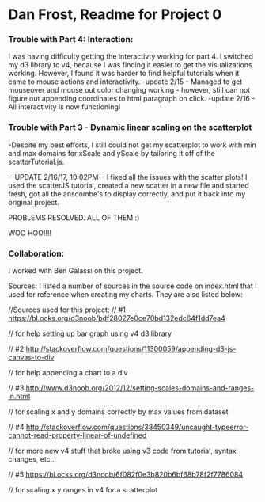 <h1>Dan Frost, Readme for Project 0 </h1>

<h3>Trouble with Part 4: Interaction: </h3>

I was having difficulty getting the interactivty working for part 4. I switched my d3 library to v4, because I was finding it easier to get the visualizations working. However, I found it was harder to find helpful tutorials when it came to mouse actions and interactivity. 
-update 2/15 - Managed to get mouseover and mouse out color changing working - however, still can not figure out appending coordinates to html paragraph on click.
-update 2/16 - All interactivity is now functioning! 


<h3>Trouble with Part 3 - Dynamic linear scaling on the scatterplot </h3>
-Despite my best efforts, I still could not get my scatterplot to work with min and max domains for xScale and yScale by tailoring it off of the scatterTutorial.js.

--UPDATE 2/16/17, 10:02PM-- I fixed all the issues with the scatter plots! I used the scatterJS tutorial, created a new scatter in a new file and started fresh, got all the anscombe's to display correctly, and put it back into my original project. 

PROBLEMS RESOLVED. ALL OF THEM :)

WOO HOO!!!!


<h3>Collaboration: </h3>
I worked with Ben Galassi on this project.  

Sources: 
I listed a number of sources in the source code on index.html that I used for reference when creating my charts. They are also listed below: 

//Sources used for this project:
// #1 https://bl.ocks.org/d3noob/bdf28027e0ce70bd132edc64f1dd7ea4

// for help setting up bar graph using v4 d3 library

// #2 http://stackoverflow.com/questions/11300059/appending-d3-js-canvas-to-div

// for help appending a chart to a div

// #3 http://www.d3noob.org/2012/12/setting-scales-domains-and-ranges-in.html

// for scaling x and y domains correctly by max values from dataset

// #4 http://stackoverflow.com/questions/38450349/uncaught-typeerror-cannot-read-property-linear-of-undefined

// for more new v4 stuff that broke using v3 code from tutorial, syntax changes, etc..

// #5 https://bl.ocks.org/d3noob/6f082f0e3b820b6bf68b78f2f7786084

// for scaling x y ranges in v4 for a scatterplot



  
